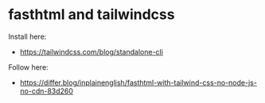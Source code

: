 # fasthtml and tailwindcss

Install here:
- https://tailwindcss.com/blog/standalone-cli

Follow here:
- https://differ.blog/inplainenglish/fasthtml-with-tailwind-css-no-node-js-no-cdn-83d260